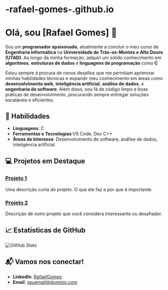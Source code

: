 # -rafael-gomes-.github.io
# Olá, sou [Rafael Gomes] 👋

Sou um **programador apaixonado**, atualmente a concluir o meu curso de **Engenharia Informática** na **Universidade de Trás-os-Montes e Alto Douro (UTAD)**. Ao longo da minha formação, adquiri um sólido conhecimento em **algoritmos**, **estruturas de dados** e **linguagens de programação** como **C**

Estou sempre á procura de novos desafios que me permitam aprimorar minhas habilidades técnicas e expandir meu conhecimento em áreas como **desenvolvimento web**, **inteligência artificial**, **análise de dados**, e **engenharia de software**. Além disso, sou fã de código limpo e boas práticas de desenvolvimento, procurando sempre entregar soluções escaláveis e eficientes.

## 🚀 Habilidades

- **Linguagens**: C
- **Ferramentas e Tecnologias**:VS Code, Dev C++
- **Áreas de Interesse**: Desenvolvimento de software, análise de dados, inteligência artificial

## 💻 Projetos em Destaque

### [Projeto 1](https://github.com/seunome/projeto1)
Uma descrição curta do projeto. O que ele faz e por que é importante.

### [Projeto 2](https://github.com/seunome/projeto2)
Descrição de outro projeto que você considera interessante ou desafiador.

## 📈 Estatísticas de GitHub

![GitHub Stats](https://github-readme-stats.vercel.app/api?username=seunome&show_icons=true&count_private=true)

## 📬 Vamos nos conectar!

- **LinkedIn**: [RafaelGomes]([https://linkedin.com/in/seunome](https://www.linkedin.com/today/author/williamhgates))
- **Email**: [seuemail@dominio.com](mailto:seuemail@dominio.com)

